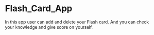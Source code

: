 # Flash_Card_App
In this app user can add and delete your Flash card. And you can check your knowledge and give score on yourself.
